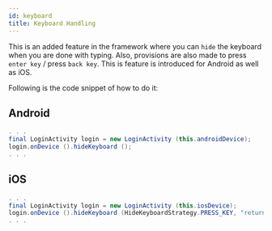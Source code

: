 ```yaml
---
id: keyboard
title: Keyboard Handling
---
```


This is an added feature in the framework where you can `hide` the keyboard when you are done with typing.
Also, provisions are also made to press `enter key` / press `back key`.
This is feature is introduced for Android as well as iOS.

Following is the code snippet of how to do it:

## Android

```java
. . .
final LoginActivity login = new LoginActivity (this.androidDevice);
login.onDevice ().hideKeyboard ();
. . .
```

## iOS

```java
. . .
final LoginActivity login = new LoginActivity (this.iosDevice);
login.onDevice ().hideKeyboard (HideKeyboardStrategy.PRESS_KEY, "return");
. . .
```
